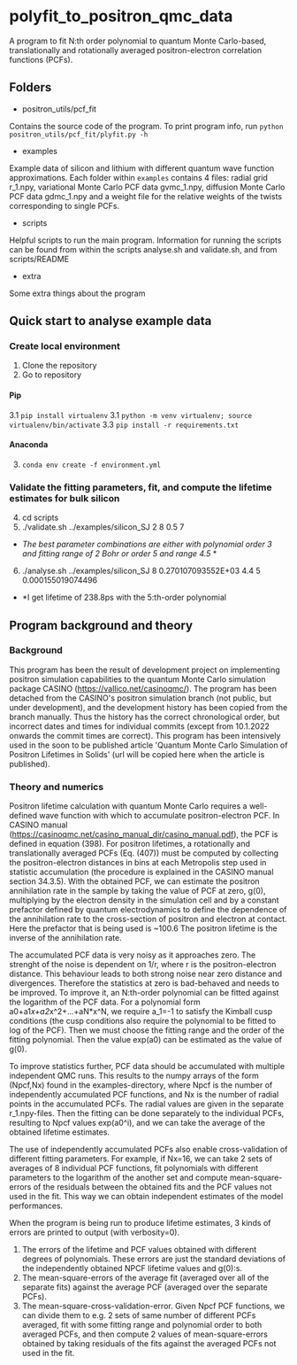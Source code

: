 # polyfit_to_positron_qmc_data

A program to fit N:th order polynomial to quantum Monte Carlo-based, translationally and rotationally averaged positron-electron correlation functions (PCFs).

## Folders 

* positron_utils/pcf_fit

Contains the source code of the program. To print program info, run `python positron_utils/pcf_fit/plyfit.py -h`
* examples

Example data of silicon and lithium with different quantum wave function approximations. Each folder within `examples` contains 4 files: radial grid r_1.npy, variational Monte Carlo PCF data gvmc_1.npy, diffusion Monte Carlo PCF data gdmc_1.npy and a weight file for the relative weights of the twists corresponding to single PCFs.
* scripts

Helpful scripts to run the main program. Information for running the scripts can be found from within the scripts analyse.sh and validate.sh, and from scripts/README
* extra

Some extra things about the program

## Quick start to analyse example data

### Create local environment

1. Clone the repository
2. Go to repository
#### Pip

3.1 `pip install virtualenv`
3.1 `python -m venv virtualenv; source virtualenv/bin/activate`
3.3 `pip install -r requirements.txt`

#### Anaconda

3. `conda env create -f environment.yml`

### Validate the fitting parameters, fit, and compute the lifetime estimates for bulk silicon

4. cd scripts
5. ./validate.sh ../examples/silicon_SJ 2 8 0.5 7
* *The best parameter combinations are either with polynomial order 3 and fitting range of 2 Bohr or order 5 and range 4.5* *
6. ./analyse.sh ../examples/silicon_SJ 8 0.270107093552E+03 4.4 5 0.000155019074496
* *I get lifetime of 238.8ps with the 5:th-order polynomial

## Program background and theory

### Background

This program has been the result of development project on implementing positron simulation capabilities to the quantum Monte Carlo simulation package CASINO (https://vallico.net/casinoqmc/). The program has been detached from the CASINO's positron simulation branch (not public, but under development), and the development history has been copied from the branch manually. Thus the history has the correct chronological order, but incorrect dates and times for individual commits (except from 10.1.2022 onwards the commit times are correct). This program has been intensively used in the soon to be published article 'Quantum Monte Carlo Simulation of Positron Lifetimes in Solids' (url will be copied here when the article is published).

### Theory and numerics

Positron lifetime calculation with quantum Monte Carlo requires a well-defined wave function with which to accumulate positron-electron PCF. In CASINO manual (https://casinoqmc.net/casino_manual_dir/casino_manual.pdf), the PCF is defined in equation (398). For positron lifetimes, a rotationally and translationally averaged PCFs (Eq. (407)) must be computed by collecting the positron-electron distances in bins at each Metropolis step used in statistic accumulation (the procedure is explained in the CASINO manual section 34.3.5). With the obtained PCF, we can estimate the positron annihilation rate in the sample by taking the value of PCF at zero, g(0), multiplying by the electron density in the simulation cell and by a constant prefactor defined by quantum electrodynamics to define the dependence of the annihilation rate to the cross-section of positron and electron at contact. Here the prefactor that is being used is ~100.6 The positron lifetime is the inverse of the annihilation rate. 

The accumulated PCF data is very noisy as it approaches zero. The strenght of the noise is dependent on 1/r, where r is the positron-electron distance. This behaviour leads to both strong noise near zero distance and divergences. Therefore the statistics at zero is bad-behaved and needs to be improved. To improve it, an N:th-order polynomial can be fitted against the logarithm of the PCF data. For a polynomial form a0+a1*x+a2*x^2+...+aN*x^N, we require a_1=-1 to satisfy the Kimball cusp conditions (the cusp conditions also require the polynomial to be fitted to log of the PCF). Then we must choose the fitting range and the order of the fitting polynomial. Then the value exp(a0) can be estimated as the value of g(0).

To improve statistics further, PCF data should be accumulated with multiple independent QMC runs. This results to the numpy arrays of the form (Npcf,Nx) found in the examples-directory, where Npcf is the number of independently accumulated PCF functions, and Nx is the number of radial points in the accumulated PCFs. The radial values are given in the separate r_1.npy-files. Then the fitting can be done separately to the individual PCFs, resulting to Npcf values exp(a0^i), and we can take the average of the obtained lifetime estimates. 

The use of independently accumulated PCFs also enable cross-validation of different fitting parameters. For example, if Nx=16, we can take 2 sets of averages of 8 individual PCF functions, fit polynomials with different parameters to the logarithm of the another set and compute mean-square-errors of the residuals between the obtained fits and the PCF values not used in the fit. This way we can obtain independent estimates of the model performances. 

When the program is being run to produce lifetime estimates, 3 kinds of errors are printed to output (with verbosity=0).

1. The errors of the lifetime and PCF values obtained with different degrees of polynomials. These errors are just the standard deviations of the independently obtained NPCF lifetime values and g(0):s. 
2. The mean-square-errors of the average fit (averaged over all of the separate fits) against the average PCF (averaged over the separate PCFs).
3. The mean-square-cross-validation-error. Given Npcf PCF functions, we can divide them to e.g. 2 sets of same number of different PCFs averaged, fit with some fitting range and polynomial order to both averaged PCFs, and then compute 2 values of mean-square-errors obtained by taking residuals of the fits against the averaged PCFs not used in the fit. 





